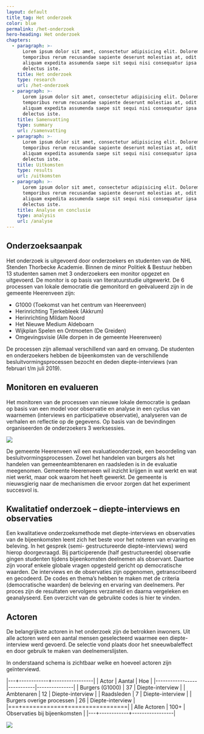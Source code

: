 ```yaml
---
layout: default
title_tag: Het onderzoek
color: blue
permalink: /het-onderzoek
hero-heading: Het onderzoek
chapters:
  - paragraph: >-
      Lorem ipsum dolor sit amet, consectetur adipisicing elit. Dolorem,
      temporibus rerum recusandae sapiente deserunt molestias at, odit deleniti
      aliquam expedita assumenda saepe sit sequi nisi consequatur ipsa est
      delectus iste.
    title: Het onderzoek
    type: research
    url: /het-onderzoek
  - paragraph: >-
      Lorem ipsum dolor sit amet, consectetur adipisicing elit. Dolorem,
      temporibus rerum recusandae sapiente deserunt molestias at, odit deleniti
      aliquam expedita assumenda saepe sit sequi nisi consequatur ipsa est
      delectus iste.
    title: Samenvatting
    type: summary
    url: /samenvatting
  - paragraph: >-
      Lorem ipsum dolor sit amet, consectetur adipisicing elit. Dolorem,
      temporibus rerum recusandae sapiente deserunt molestias at, odit deleniti
      aliquam expedita assumenda saepe sit sequi nisi consequatur ipsa est
      delectus iste.
    title: Uitkomsten
    type: results
    url: /uitkomsten
  - paragraph: >-
      Lorem ipsum dolor sit amet, consectetur adipisicing elit. Dolorem,
      temporibus rerum recusandae sapiente deserunt molestias at, odit deleniti
      aliquam expedita assumenda saepe sit sequi nisi consequatur ipsa est
      delectus iste.
    title: Analyse en conclusie
    type: analysis
    url: /analyse
---
```

## Onderzoeksaanpak

Het onderzoek is uitgevoerd door onderzoekers en studenten van de NHL Stenden Thorbecke Academie. Binnen de minor Politiek & Bestuur hebben 13 studenten samen met 3 onderzoekers een monitor opgezet en uitgevoerd. De monitor is op basis van literatuurstudie uitgewerkt. De 6 processen van lokale democratie die gemonitord en geëvalueerd zijn in de gemeente Heerenveen zijn:

* G1000 (Toekomst van het centrum van Heerenveen)
* Herinrichting Tjerkebleek (Akkrum)
* Herinrichting Mildam Noord
* Het Nieuwe Medium Aldeboarn
* Wijkplan Spelen en Ontmoeten (De Greiden)
* Omgevingsvisie (Alle dorpen in de gemeente Heerenveen)

De processen zijn allemaal verschillend van aard en omvang.  De studenten en onderzoekers hebben de bijeenkomsten van de verschillende besluitvormingsprocessen bezocht en deden diepte-interviews (van februari t/m juli 2019).

## Monitoren en evalueren

Het monitoren van de processen van nieuwe lokale democratie is gedaan op basis van een model voor observatie en analyse in een cyclus van waarnemen (interviews en participatieve observatie), analyseren van de verhalen en reflectie op de gegevens. Op basis van de bevindingen organiseerden de onderzoekers 3 werksessies.

![](/uploads/proces_monitoren-v02.jpg)

De gemeente Heerenveen wil een evaluatieonderzoek, een beoordeling van besluitvormingsprocessen. Zowel het handelen van burgers als het handelen van gemeenteambtenaren en raadsleden is in de evaluatie meegenomen. Gemeente Heerenveen wil inzicht krijgen in wat werkt en wat niet werkt, maar ook waarom het heeft gewerkt. De gemeente is nieuwsgierig naar de mechanismen die ervoor zorgen dat het experiment succesvol is.

## Kwalitatief onderzoek – diepte-interviews en observaties

Een kwalitatieve onderzoeksmethode met diepte-interviews en observaties van de bijeenkomsten leent zich het beste voor het noteren van ervaring en beleving. In het gesprek (semi- gestructureerde diepte-interviews) werd hierop doorgevraagd. Bij participerende (half gestructureerde) observatie gingen studenten tijdens bijeenkomsten deelnemen als observant. Daartoe zijn vooraf enkele globale vragen opgesteld gericht op democratische waarden. De interviews en de observaties zijn opgenomen, getranscribeerd en gecodeerd. De codes en thema’s hebben te maken met de criteria (democratische waarden) de beleving en ervaring van deelnemers. Per proces zijn de resultaten vervolgens verzameld en daarna vergeleken en geanalyseerd. Een overzicht van de gebruikte codes is hier te vinden.

## Actoren

De belangrijkste actoren in het onderzoek zijn de betrokken inwoners. Uit alle actoren werd een aantal mensen geselecteerd waarmee een diepte-interview werd gevoerd. De selectie vond plaats door het sneeuwbaleffect en door gebruik te maken van deelnemerslijsten.

In onderstaand schema is zichtbaar welke en hoeveel actoren zijn geïnterviewd.

|---+------------+-----------------|
|  Actor  | Aantal | Hoe  |
|-----------------|-----------|---------------|
| Burgers (G1000) | 37 | Diepte-interview |
| Ambtenaren | 12 | Diepte-interview |
| Raadsleden | 7 | Diepte-interview |
| Burgers overige processen | 26 | Diepte-interview |
|===+============+=================|
| Alle Actoren  | 100+     | Observaties bij bijeenkomsten    |
|---+------------+-----------------|

![](/uploads/schema_thematisch-raadsakkoord-v02.jpg)

